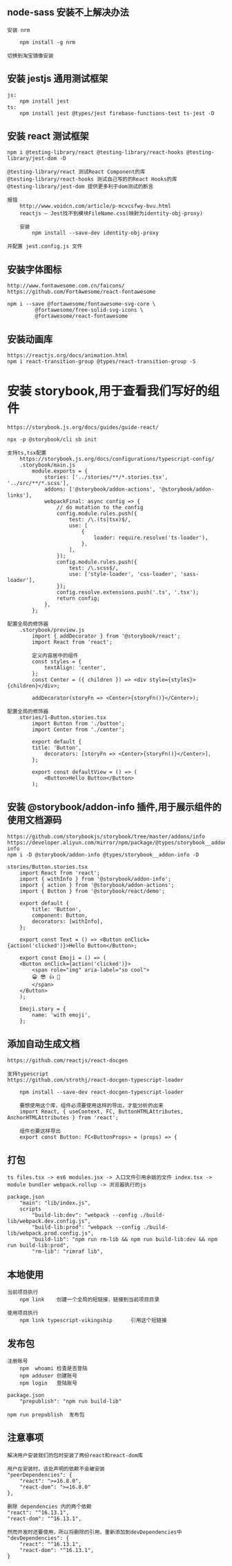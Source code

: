 
## node-sass 安装不上解决办法

    安装 nrm

        npm install -g nrm
    
    切换到淘宝镜像安装

## 安装 jestjs 通用测试框架
    js:
        npm install jest
    ts:
        npm install jest @types/jest firebase-functions-test ts-jest -D

## 安装 react 测试框架

    npm i @testing-library/react @testing-library/react-hooks @testing-library/jest-dom -D

    @testing-library/react 测试React Component的库
    @testing-library/react-hooks 测试自己写的的React Hooks的库
    @testing-library/jest-dom 提供更多利于dom测试的断言

    报错
        http://www.voidcn.com/article/p-mcvcsfwy-bvu.html
        reactjs – Jest找不到模块FileName.css(映射为identity-obj-proxy)

        安装
            npm install --save-dev identity-obj-proxy
            
    并配置 jest.config.js 文件        

## 安装字体图标
    http://www.fontawesome.com.cn/faicons/
    https://github.com/FortAwesome/react-fontawesome

    npm i --save @fortawesome/fontawesome-svg-core \
             @fortawesome/free-solid-svg-icons \
             @fortawesome/react-fontawesome
    
## 安装动画库
    https://reactjs.org/docs/animation.html
    npm i react-transition-group @types/react-transition-group -S

# 安装  storybook,用于查看我们写好的组件
    https://storybook.js.org/docs/guides/guide-react/

    npx -p @storybook/cli sb init

    支持ts,tsx配置
        https://storybook.js.org/docs/configurations/typescript-config/
        .storybook/main.js
            module.exports = {
                stories: ['../stories/**/*.stories.tsx', '../src/**/*.scss'],
                addons: ['@storybook/addon-actions', '@storybook/addon-links'],
                webpackFinal: async config => {
                    // do mutation to the config
                    config.module.rules.push({
                        test: /\.(ts|tsx)$/,
                        use: [
                            {
                                loader: require.resolve('ts-loader'),
                            },
                        ],
                    });
                    config.module.rules.push({
                        test: /\.scss$/,
                        use: ['style-loader', 'css-loader', 'sass-loader'],
                    });
                    config.resolve.extensions.push('.ts', '.tsx');
                    return config;
                },
            };

    配置全局的修饰器    
        .storybook/preview.js
            import { addDecorator } from '@storybook/react';
            import React from 'react';

            定义内容居中的组件
            const styles = {
                textAlign: 'center',
            };
            const Center = ({ children }) => <div style={styles}>{children}</div>;

            addDecorator(storyFn => <Center>{storyFn()}</Center>);

    配置全局的修饰器
        stories/1-Button.stories.tsx
            import Button from './button';
            import Center from './center';

            export default {
            title: 'Button',
                decorators: [storyFn => <Center>{storyFn()}</Center>],
            };

            export const defaultView = () => (
                <Button>Hello Button</Button>
            );

## 安装  @storybook/addon-info 插件,用于展示组件的使用文档源码

    https://github.com/storybookjs/storybook/tree/master/addons/info
    https://developer.aliyun.com/mirror/npm/package/@types/storybook__addon-info
    npm i -D @storybook/addon-info @types/storybook__addon-info -D

    stories/Button.stories.tsx
        import React from 'react';
        import { withInfo } from '@storybook/addon-info';
        import { action } from '@storybook/addon-actions';
        import { Button } from '@storybook/react/demo';

        export default {
            title: 'Button',
            component: Button,
            decorators: [withInfo],
        };

        export const Text = () => <Button onClick={action('clicked')}>Hello Button</Button>;

        export const Emoji = () => (
        <Button onClick={action('clicked')}>
            <span role="img" aria-label="so cool">
            😀 😎 👍 💯
            </span>
        </Button>
        );

        Emoji.story = {
            name: 'with emoji',
        };

## 添加自动生成文档 
    
    https://github.com/reactjs/react-docgen

    支持typescript
    https://github.com/strothj/react-docgen-typescript-loader
    
        npm install --save-dev react-docgen-typescript-loader

        要想使用这个库，组件必须要使用这样的导出，才能分析的出来
        import React, { useContext, FC, ButtonHTMLAttributes, AnchorHTMLAttributes } from 'react';

        组件也要这样导出
        export const Button: FC<ButtonProps> = (props) => {

## 打包

    ts files.tsx -> es6 modules.jsx -> 入口文件引用余姚的文件 index.tsx -> module bundler webpack.rollup -> 浏览器执行的js
    
    package.json
        "main": "lib/index.js",
        scripts
            "build-lib:dev": "webpack --config ./build-lib/webpack.dev.config.js",
            "build-lib:prod": "webpack --config ./build-lib/webpack.prod.config.js",
            "build-lib": "npm run rm-lib && npm run build-lib:dev && npm run build-lib:prod",
            "rm-lib": "rimraf lib",

## 本地使用

    当前项目执行
        npm link    创建一个全局的短链接，链接到当前项目目录

    使用项目执行
        npm link typescript-vikingship      引用这个短链接

## 发布包

    注册账号
        npm  whoami 检查是否登陆
        npm adduser 创建账号
        npm login   登陆账号

    package.json
        "prepublish": "npm run build-lib"

    npm run prepublish  发布包

## 注意事项
    解决用户安装我们的包时安装了两份react和react-dom库

    用户在安装时，该处声明的依赖不会被安装
    "peerDependencies": {
        "react": ">=16.8.0",
        "react-dom": ">=16.8.0"
    },

    删除 dependencies 内的两个依赖
    "react": "^16.13.1",
    "react-dom": "^16.13.1",

    然而开发时还要使用，所以将删除的引用，重新添加到devDependencies中
    "devDependencies": {
        "react": "^16.13.1",
        "react-dom": "^16.13.1",
    }


    